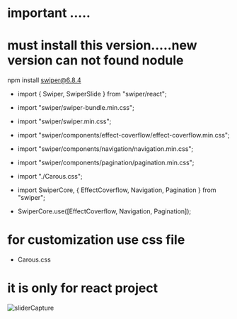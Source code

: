 # important .....
# must install this version.....new version can not found nodule
npm install swiper@6.8.4

* import { Swiper, SwiperSlide } from "swiper/react";
* import "swiper/swiper-bundle.min.css";
* import "swiper/swiper.min.css";
* import "swiper/components/effect-coverflow/effect-coverflow.min.css";
* import "swiper/components/navigation/navigation.min.css";
* import "swiper/components/pagination/pagination.min.css";
* import "./Carous.css";
* import SwiperCore, { EffectCoverflow, Navigation, Pagination } from "swiper";



* SwiperCore.use([EffectCoverflow, Navigation, Pagination]);

# for customization use css file 
* Carous.css 

# it is only for react project 


![sliderCapture](https://user-images.githubusercontent.com/67818482/141657588-87ececeb-031c-458f-941f-bc551d740861.PNG)


